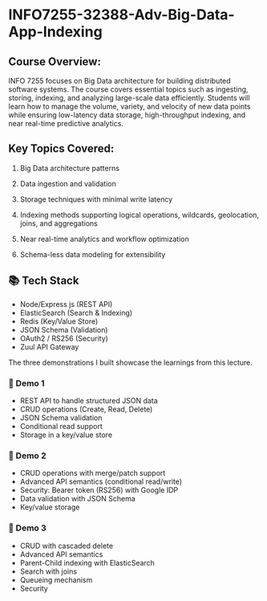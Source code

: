 # INFO7255-32388-Adv-Big-Data-App-Indexing

## Course Overview:

INFO 7255 focuses on Big Data architecture for building distributed software systems. The course covers essential topics such as ingesting, storing, indexing, and analyzing large-scale data efficiently. Students will learn how to manage the volume, variety, and velocity of new data points while ensuring low-latency data storage, high-throughput indexing, and near real-time predictive analytics.

## Key Topics Covered:

1. Big Data architecture patterns

2. Data ingestion and validation

3. Storage techniques with minimal write latency

4. Indexing methods supporting logical operations, wildcards, geolocation, joins, and aggregations

5. Near real-time analytics and workflow optimization

6. Schema-less data modeling for extensibility

## 📚 Tech Stack

* Node/Express js (REST API)
* ElasticSearch (Search & Indexing)
* Redis (Key/Value Store)
* JSON Schema (Validation)
* OAuth2 / RS256 (Security)
* Zuul API Gateway


The three demonstrations I built showcase the learnings from this lecture. 


### 📌 Demo 1 
  * REST API to handle structured JSON data
  * CRUD operations (Create, Read, Delete)
  * JSON Schema validation
  * Conditional read support
  * Storage in a key/value store

### 📌 Demo 2 
  * CRUD operations with merge/patch support
  * Advanced API semantics (conditional read/write)
  * Security: Bearer token (RS256) with Google IDP
  * Data validation with JSON Schema
  * Key/value storage

### 📌 Demo 3 
  * CRUD with cascaded delete
  * Advanced API semantics
  * Parent-Child indexing with ElasticSearch
  * Search with joins
  * Queueing mechanism
  * Security

